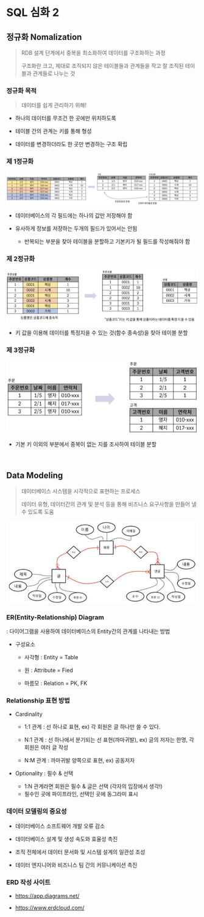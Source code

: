 # SQL 심화 2

## 정규화 Nomalization

> RDB 설계 단계에서 중복을 최소화하여 데이터를 구조화하는 과정
> 
> 구조화란 크고, 제대로 조직되지 않은 테이블들과 관계들을 작고 잘 조직된 테이블과 관계들로 나누는 것

### 정규화 목적

> 데이터를 쉽게 관리하기 위해!

- 하나의 데이터를 무조건 한 곳에만 위치하도록

- 테이블 간의 관계는 키를 통해 형성

- 데이터를 변경하더라도 한 곳만 변경하는 구조 확립


### 제 1정규화
![1NF](normalization/%EA%B7%B8%EB%A6%BC01.jpg)

- 데이터베이스의 각 필드에는 하나의 값만 저장해야 함

- 유사하게 정보를 저장하는 두개의 필드가 있어서는 안됨
  - 반복되는 부분을 찾아 테이블을 분할하고 기본키가 될 필드를 작성해줘야 함

### 제 2정규화
![2NF](normalization/%EA%B7%B8%EB%A6%BC02.jpg)

- 키 값을 이용해 데이터를 특정지을 수 있는 것(함수 종속성)을 찾아 테이블 분할

### 제 3정규화
![3NF](normalization/%EA%B7%B8%EB%A6%BC03.jpg)

- 기본 키 이외의 부분에서 중복이 없는 지를 조사하여 테이블 분할


<br>

## Data Modeling

> 데이터베이스 시스템을 시각적으로 표현하는 프로세스
> 
> 데이터 유형, 데이터간의 관계 및 분석 등을 통해 비즈니스 요구사항을 만들어 낼 수 있도록 도움

![DB_modeling](DBmodeling.jpg)

### ER(Entity-Relationship) Diagram

: 다이어그램을 사용하여 데이터베이스의 Entity간의 관계를 나타내는 방법

- 구성요소

  - 사각형 : Entity = Table

  - 원 : Attribute = Fied

  - 마름모 : Relation = PK, FK


### Relationship 표현 방법

- Cardinality

  - 1:1 관계 : 선 하나로 표현, ex) 각 회원은 글 하나만 쓸 수 있다.

  - N:1 관계 : 선 하나에서 분기되는 선 표현(까마귀발), ex) 글의 저자는 한명, 각 회원은 여러 글 작성

  - N:M 관계 : 까마귀발 양쪽으로 표현, ex) 공동저자

- Optionality : 필수 & 선택

  - 1:N 관계라면 회원은 필수 & 글은 선택 (각자의 입장에서 생각!)
  - 필수인 곳에 파이프라인, 선택인 곳에 동그라미 표시

### 데이터 모델링의 중요성
- 데이터베이스 소프트웨어 개발 오류 감소

- 데이터베이스 설계 및 생성 속도와 효율성 촉진

- 조직 전체에서 데이터 문서화 및 시스템 설계의 일관성 조성

- 데이터 엔지니어와 비즈니스 팀 간의 커뮤니케이션 촉진


### ERD 작성 사이트
- https://app.diagrams.net/

- https://www.erdcloud.com/
